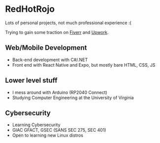 # RedHotRojo

Lots of personal projects, not much professional experience :(

Trying to gain some traction on [Fiverr](https://www.fiverr.com/rohitrojo) and [Upwork](https://www.upwork.com/freelancers/~0149bc67d6e0556d0e).

## Web/Mobile Development
- Back-end development with C#/.NET
- Front end with React Native and Expo, but mostly bare HTML, CSS, JS

## Lower level stuff
- I mess around with Arduino (RP2040 Connect)
- Studying Computer Engineering at the University of Virginia

## Cybersecurity
- Learning Cybersecurity
- GIAC GFACT, GSEC (SANS SEC 275, SEC 401)
- Open to learning new Linux distros
